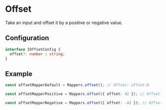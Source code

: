 # Offset

Take an input and offset it by a positive or negative value.

## Configuration

```ts
interface IOffsetConfig {
  offset?: number | string;
}
```

## Example

```ts
const offsetMapperDefault = Mappers.offset(); // Offset: offset:0

const offsetMapperPositive = Mappers.offset({ offset: 42 }); // Offset: offset:42

const offsetMapperNegative = Mappers.offset({ offset: -42 }); // Offset: offset:-42
```